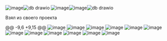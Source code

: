 ![image](https://github.com/user-attachments/assets/9f9b75a0-ea98-4708-9eb6-193487e9f8f0)![db drawio](https://github.com/user-attachments/assets/25060d5e-cc7d-4bd0-9381-a56ef91ea9ea)
![image](https://github.com/user-attachments/assets/fdc8f94d-bf93-4a71-97f6-275afb28f6f1)![image](https://github.com/user-attachments/assets/9f9b75a0-ea98-4708-9eb6-193487e9f8f0)![db drawio](https://github.com/user-attachments/assets/25060d5e-cc7d-4bd0-9381-a56ef91ea9ea)

Взял из своего проекта

@@ -9,6 +9,15 @@
![image](https://github.com/user-attachments/assets/52c5ac9a-e5fc-40f0-9de2-77756520c8bb)
![image](https://github.com/user-attachments/assets/db480e98-c7f9-4e3d-993b-0ccc0e92edb5)
![image](https://github.com/user-attachments/assets/db5b5517-25a8-40c3-8972-f3c9edebef5f)
![image](https://github.com/user-attachments/assets/cc9c0ddb-2b4e-4a26-82bf-1c19047901f6)
![image](https://github.com/user-attachments/assets/b3407d68-fdf8-4353-bd35-a7e3a1cdf7ae)
![image](https://github.com/user-attachments/assets/1c46cc42-8603-4bca-89bf-ad0981dd9b57)
![image](https://github.com/user-attachments/assets/399a6528-9dba-46de-a17d-bdf7e5e34028)
![image](https://github.com/user-attachments/assets/62d6a131-f8fa-4018-bf6f-fdb876f00c19)
![image](https://github.com/user-attachments/assets/b360a471-c6b3-4411-a1e8-5fa8ef8b7bfd)
![image](https://github.com/user-attachments/assets/ecd12859-e0bd-4165-b02b-7288c3806ec7)
![image](https://github.com/user-attachments/assets/2699a6ad-cdaf-4f69-942f-2f50da00feb6)
![image](https://github.com/user-attachments/assets/f497abe1-5f66-428e-a5dc-34347201cd58)
